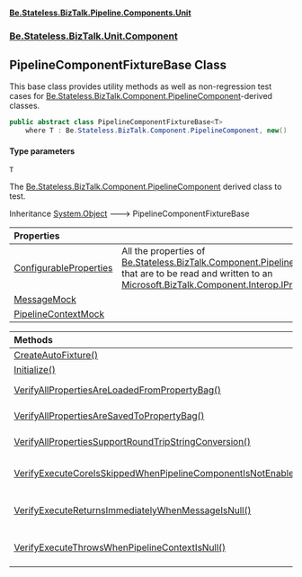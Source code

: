 #### [Be.Stateless.BizTalk.Pipeline.Components.Unit](README.md 'README')
### [Be.Stateless.BizTalk.Unit.Component](Be.Stateless.BizTalk.Unit.Component.md 'Be.Stateless.BizTalk.Unit.Component')

## PipelineComponentFixtureBase<T> Class

This base class provides utility methods as well as non-regression test cases for [Be.Stateless.BizTalk.Component.PipelineComponent](https://docs.microsoft.com/en-us/dotnet/api/Be.Stateless.BizTalk.Component.PipelineComponent 'Be.Stateless.BizTalk.Component.PipelineComponent')-derived classes.

```csharp
public abstract class PipelineComponentFixtureBase<T>
    where T : Be.Stateless.BizTalk.Component.PipelineComponent, new()
```
#### Type parameters

<a name='Be.Stateless.BizTalk.Unit.Component.PipelineComponentFixtureBase_T_.T'></a>

`T`

The [Be.Stateless.BizTalk.Component.PipelineComponent](https://docs.microsoft.com/en-us/dotnet/api/Be.Stateless.BizTalk.Component.PipelineComponent 'Be.Stateless.BizTalk.Component.PipelineComponent') derived class to test.

Inheritance [System.Object](https://docs.microsoft.com/en-us/dotnet/api/System.Object 'System.Object') &#129106; PipelineComponentFixtureBase<T>

| Properties | |
| :--- | :--- |
| [ConfigurableProperties](PipelineComponentFixtureBase_T_.ConfigurableProperties.md 'Be.Stateless.BizTalk.Unit.Component.PipelineComponentFixtureBase<T>.ConfigurableProperties') | All the properties of [Be.Stateless.BizTalk.Component.PipelineComponent](https://docs.microsoft.com/en-us/dotnet/api/Be.Stateless.BizTalk.Component.PipelineComponent 'Be.Stateless.BizTalk.Component.PipelineComponent')[T](PipelineComponentFixtureBase_T_.md#Be.Stateless.BizTalk.Unit.Component.PipelineComponentFixtureBase_T_.T 'Be.Stateless.BizTalk.Unit.Component.PipelineComponentFixtureBase<T>.T') that are to be read and written to an [Microsoft.BizTalk.Component.Interop.IPropertyBag](https://docs.microsoft.com/en-us/dotnet/api/Microsoft.BizTalk.Component.Interop.IPropertyBag 'Microsoft.BizTalk.Component.Interop.IPropertyBag'). |
| [MessageMock](PipelineComponentFixtureBase_T_.MessageMock.md 'Be.Stateless.BizTalk.Unit.Component.PipelineComponentFixtureBase<T>.MessageMock') | |
| [PipelineContextMock](PipelineComponentFixtureBase_T_.PipelineContextMock.md 'Be.Stateless.BizTalk.Unit.Component.PipelineComponentFixtureBase<T>.PipelineContextMock') | |

| Methods | |
| :--- | :--- |
| [CreateAutoFixture()](PipelineComponentFixtureBase_T_.CreateAutoFixture().md 'Be.Stateless.BizTalk.Unit.Component.PipelineComponentFixtureBase<T>.CreateAutoFixture()') | |
| [Initialize()](PipelineComponentFixtureBase_T_.Initialize().md 'Be.Stateless.BizTalk.Unit.Component.PipelineComponentFixtureBase<T>.Initialize()') | [PipelineComponentFixtureBase&lt;T&gt;](PipelineComponentFixtureBase_T_.md 'Be.Stateless.BizTalk.Unit.Component.PipelineComponentFixtureBase<T>') initialization to be called either by an xUnit fixture's constructor or             a NUnit fixture's SetUp method. |
| [VerifyAllPropertiesAreLoadedFromPropertyBag()](PipelineComponentFixtureBase_T_.VerifyAllPropertiesAreLoadedFromPropertyBag().md 'Be.Stateless.BizTalk.Unit.Component.PipelineComponentFixtureBase<T>.VerifyAllPropertiesAreLoadedFromPropertyBag()') | Ensure all [ConfigurableProperties](PipelineComponentFixtureBase_T_.ConfigurableProperties.md 'Be.Stateless.BizTalk.Unit.Component.PipelineComponentFixtureBase<T>.ConfigurableProperties') are loaded from an [Microsoft.BizTalk.Component.Interop.IPropertyBag](https://docs.microsoft.com/en-us/dotnet/api/Microsoft.BizTalk.Component.Interop.IPropertyBag 'Microsoft.BizTalk.Component.Interop.IPropertyBag'), it mainly protects pipeline component authors from stupid copy/paste mistakes in [Be.Stateless.BizTalk.Component.PipelineComponent](https://docs.microsoft.com/en-us/dotnet/api/Be.Stateless.BizTalk.Component.PipelineComponent 'Be.Stateless.BizTalk.Component.PipelineComponent')-derived classes. |
| [VerifyAllPropertiesAreSavedToPropertyBag()](PipelineComponentFixtureBase_T_.VerifyAllPropertiesAreSavedToPropertyBag().md 'Be.Stateless.BizTalk.Unit.Component.PipelineComponentFixtureBase<T>.VerifyAllPropertiesAreSavedToPropertyBag()') | Ensure [ConfigurableProperties](PipelineComponentFixtureBase_T_.ConfigurableProperties.md 'Be.Stateless.BizTalk.Unit.Component.PipelineComponentFixtureBase<T>.ConfigurableProperties') are saved to an [Microsoft.BizTalk.Component.Interop.IPropertyBag](https://docs.microsoft.com/en-us/dotnet/api/Microsoft.BizTalk.Component.Interop.IPropertyBag 'Microsoft.BizTalk.Component.Interop.IPropertyBag'), it mainly protects pipeline component authors from stupid copy/paste mistakes in [Be.Stateless.BizTalk.Component.PipelineComponent](https://docs.microsoft.com/en-us/dotnet/api/Be.Stateless.BizTalk.Component.PipelineComponent 'Be.Stateless.BizTalk.Component.PipelineComponent')-derived classes. |
| [VerifyAllPropertiesSupportRoundTripStringConversion()](PipelineComponentFixtureBase_T_.VerifyAllPropertiesSupportRoundTripStringConversion().md 'Be.Stateless.BizTalk.Unit.Component.PipelineComponentFixtureBase<T>.VerifyAllPropertiesSupportRoundTripStringConversion()') | Ensure all	[ConfigurableProperties](PipelineComponentFixtureBase_T_.ConfigurableProperties.md 'Be.Stateless.BizTalk.Unit.Component.PipelineComponentFixtureBase<T>.ConfigurableProperties') can be converted back and forth to a string in order to be both readable from and writable to an [Microsoft.BizTalk.Component.Interop.IPropertyBag](https://docs.microsoft.com/en-us/dotnet/api/Microsoft.BizTalk.Component.Interop.IPropertyBag 'Microsoft.BizTalk.Component.Interop.IPropertyBag'). |
| [VerifyExecuteCoreIsSkippedWhenPipelineComponentIsNotEnabled()](PipelineComponentFixtureBase_T_.VerifyExecuteCoreIsSkippedWhenPipelineComponentIsNotEnabled().md 'Be.Stateless.BizTalk.Unit.Component.PipelineComponentFixtureBase<T>.VerifyExecuteCoreIsSkippedWhenPipelineComponentIsNotEnabled()') | Ensure [Be.Stateless.BizTalk.Component.PipelineComponent](https://docs.microsoft.com/en-us/dotnet/api/Be.Stateless.BizTalk.Component.PipelineComponent 'Be.Stateless.BizTalk.Component.PipelineComponent')-derived class does not break the implementation of the [Microsoft.BizTalk.Component.Interop.IComponent.Execute(Microsoft.BizTalk.Component.Interop.IPipelineContext,Microsoft.BizTalk.Message.Interop.IBaseMessage)](https://docs.microsoft.com/en-us/dotnet/api/Microsoft.BizTalk.Component.Interop.IComponent.Execute#Microsoft_BizTalk_Component_Interop_IComponent_Execute_Microsoft_BizTalk_Component_Interop_IPipelineContext,Microsoft_BizTalk_Message_Interop_IBaseMessage_ 'Microsoft.BizTalk.Component.Interop.IComponent.Execute(Microsoft.BizTalk.Component.Interop.IPipelineContext,Microsoft.BizTalk.Message.Interop.IBaseMessage)') method from its base class. |
| [VerifyExecuteReturnsImmediatelyWhenMessageIsNull()](PipelineComponentFixtureBase_T_.VerifyExecuteReturnsImmediatelyWhenMessageIsNull().md 'Be.Stateless.BizTalk.Unit.Component.PipelineComponentFixtureBase<T>.VerifyExecuteReturnsImmediatelyWhenMessageIsNull()') | Ensure [Be.Stateless.BizTalk.Component.PipelineComponent](https://docs.microsoft.com/en-us/dotnet/api/Be.Stateless.BizTalk.Component.PipelineComponent 'Be.Stateless.BizTalk.Component.PipelineComponent')-derived class does not break the implementation of the [Microsoft.BizTalk.Component.Interop.IComponent.Execute(Microsoft.BizTalk.Component.Interop.IPipelineContext,Microsoft.BizTalk.Message.Interop.IBaseMessage)](https://docs.microsoft.com/en-us/dotnet/api/Microsoft.BizTalk.Component.Interop.IComponent.Execute#Microsoft_BizTalk_Component_Interop_IComponent_Execute_Microsoft_BizTalk_Component_Interop_IPipelineContext,Microsoft_BizTalk_Message_Interop_IBaseMessage_ 'Microsoft.BizTalk.Component.Interop.IComponent.Execute(Microsoft.BizTalk.Component.Interop.IPipelineContext,Microsoft.BizTalk.Message.Interop.IBaseMessage)') method from its base class. |
| [VerifyExecuteThrowsWhenPipelineContextIsNull()](PipelineComponentFixtureBase_T_.VerifyExecuteThrowsWhenPipelineContextIsNull().md 'Be.Stateless.BizTalk.Unit.Component.PipelineComponentFixtureBase<T>.VerifyExecuteThrowsWhenPipelineContextIsNull()') | Ensure [Be.Stateless.BizTalk.Component.PipelineComponent](https://docs.microsoft.com/en-us/dotnet/api/Be.Stateless.BizTalk.Component.PipelineComponent 'Be.Stateless.BizTalk.Component.PipelineComponent')-derived class does not break the implementation of the [Microsoft.BizTalk.Component.Interop.IComponent.Execute(Microsoft.BizTalk.Component.Interop.IPipelineContext,Microsoft.BizTalk.Message.Interop.IBaseMessage)](https://docs.microsoft.com/en-us/dotnet/api/Microsoft.BizTalk.Component.Interop.IComponent.Execute#Microsoft_BizTalk_Component_Interop_IComponent_Execute_Microsoft_BizTalk_Component_Interop_IPipelineContext,Microsoft_BizTalk_Message_Interop_IBaseMessage_ 'Microsoft.BizTalk.Component.Interop.IComponent.Execute(Microsoft.BizTalk.Component.Interop.IPipelineContext,Microsoft.BizTalk.Message.Interop.IBaseMessage)') method from its base class. |
